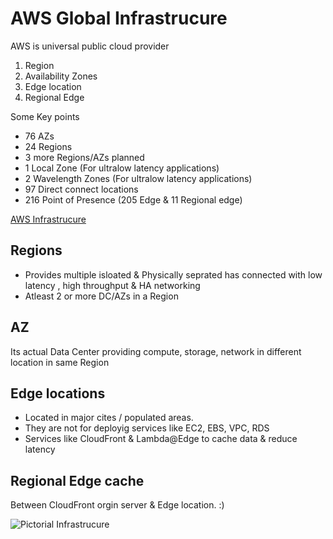 # AWS Global Infrastrucure
AWS is universal public cloud provider 
1. Region
2. Availability Zones
3. Edge location
4. Regional Edge

Some Key points 

- 76 AZs 
- 24 Regions 
- 3 more Regions/AZs planned
- 1 Local Zone (For ultralow latency applications)
- 2 Wavelength Zones (For ultralow latency applications)
- 97 Direct connect locations
- 216 Point of Presence (205 Edge & 11 Regional edge)
  
[AWS Infrastrucure](https://infrastructure.aws/)

## Regions
- Provides multiple isloated & Physically seprated has connected with low latency , high throughput & HA networking
- Atleast 2 or more DC/AZs in a Region 

## AZ
Its actual Data Center providing compute, storage, network in different location in same Region

## Edge locations
- Located in major cites / populated areas.
- They are not for deployig services like EC2, EBS, VPC, RDS
- Services like CloudFront & Lambda@Edge to cache data & reduce latency

## Regional Edge cache
Between CloudFront orgin server & Edge location. :)

![Pictorial Infrastrucure](https://bbdf1ad353dd66321bf2-f07dfa5af631485dafad600ccf8838a8.ssl.cf2.rackcdn.com/wp-content/uploads/2017/02/AZ2.png)
